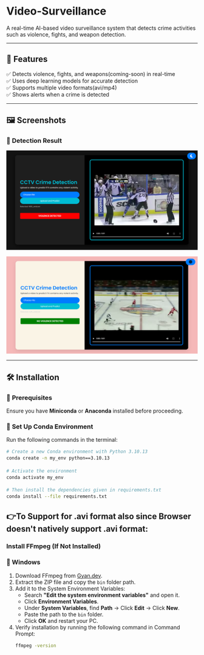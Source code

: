 # Video-Surveillance 

A real-time AI-based video surveillance system that detects crime activities such as violence, fights, and weapon detection.

---

## 🚀 Features
✅ Detects violence, fights, and weapons(coming-soon) in real-time  
✅ Uses deep learning models for accurate detection  
✅ Supports multiple video formats(avi/mp4)  
✅ Shows alerts when a crime is detected  

---

## 🖼️ Screenshots 

### 🔹 **Detection Result**

![Detection Result - Dark Themed](screenshots/dark_themed.png)

![Detection Result - Light Themed](screenshots/light_themed.png)

---

## 🛠️ Installation  

### 🔹 **Prerequisites**  
Ensure you have **Miniconda** or **Anaconda** installed before proceeding.

### 🔹 **Set Up Conda Environment**  
Run the following commands in the terminal:  
```sh
# Create a new Conda environment with Python 3.10.13
conda create -n my_env python==3.10.13

# Activate the environment
conda activate my_env

# Then install the dependencies given in requirements.txt
conda install --file requirements.txt

```


## 👉To Support for .avi format also since Browser doesn't natively support .avi format:

### Install FFmpeg (If Not Installed)

### 🔹 Windows  
1. Download FFmpeg from [Gyan.dev](https://www.gyan.dev/ffmpeg/builds/).  
2. Extract the ZIP file and copy the `bin` folder path.  
3. Add it to the System Environment Variables:  
   - Search **"Edit the system environment variables"** and open it.  
   - Click **Environment Variables**.  
   - Under **System Variables**, find **Path** → Click **Edit** → Click **New**.  
   - Paste the path to the `bin` folder.  
   - Click **OK** and restart your PC.  
4. Verify installation by running the following command in Command Prompt:  
   ```sh
   ffmpeg -version
   ```